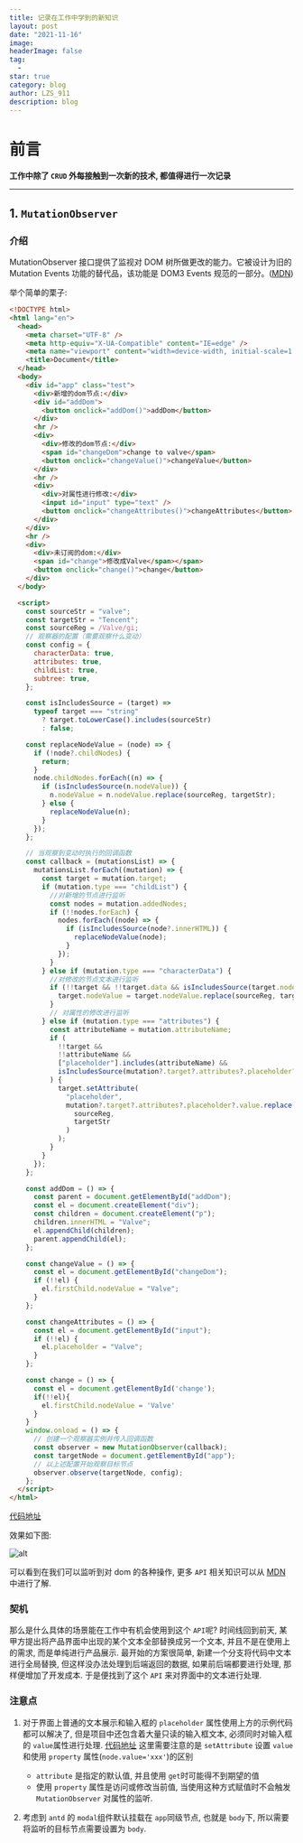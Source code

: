 ```yaml
---
title: 记录在工作中学到的新知识
layout: post
date: "2021-11-16"
image:
headerImage: false
tag:
  -
star: true
category: blog
author: LZS_911
description: blog
---
```


# 前言

**工作中除了 `CRUD` 外每接触到一次新的技术, 都值得进行一次记录**

---

## 1. `MutationObserver`

### 介绍

MutationObserver 接口提供了监视对 DOM 树所做更改的能力。它被设计为旧的 Mutation Events 功能的替代品，该功能是 DOM3 Events 规范的一部分。([MDN](https://developer.mozilla.org/zh-CN/docs/Web/API/MutationObserver))

举个简单的栗子:

```html
<!DOCTYPE html>
<html lang="en">
  <head>
    <meta charset="UTF-8" />
    <meta http-equiv="X-UA-Compatible" content="IE=edge" />
    <meta name="viewport" content="width=device-width, initial-scale=1.0" />
    <title>Document</title>
  </head>
  <body>
    <div id="app" class="test">
      <div>新增的dom节点:</div>
      <div id="addDom">
        <button onclick="addDom()">addDom</button>
      </div>
      <hr />
      <div>
        <div>修改的dom节点:</div>
        <span id="changeDom">change to valve</span>
        <button onclick="changeValue()">changeValue</button>
      </div>
      <hr />
      <div>
        <div>对属性进行修改:</div>
        <input id="input" type="text" />
        <button onclick="changeAttributes()">changeAttributes</button>
      </div>
    </div>
    <hr />
    <div>
      <div>未订阅的dom:</div>
      <span id="change">修改成Valve</span></span>
      <button onclick="change()">change</button>
    </div>
  </body>

  <script>
    const sourceStr = "valve";
    const targetStr = "Tencent";
    const sourceReg = /Valve/gi;
    // 观察器的配置（需要观察什么变动）
    const config = {
      characterData: true,
      attributes: true,
      childList: true,
      subtree: true,
    };

    const isIncludesSource = (target) =>
      typeof target === "string"
        ? target.toLowerCase().includes(sourceStr)
        : false;

    const replaceNodeValue = (node) => {
      if (!node?.childNodes) {
        return;
      }
      node.childNodes.forEach((n) => {
        if (isIncludesSource(n.nodeValue)) {
          n.nodeValue = n.nodeValue.replace(sourceReg, targetStr);
        } else {
          replaceNodeValue(n);
        }
      });
    };

    // 当观察到变动时执行的回调函数
    const callback = (mutationsList) => {
      mutationsList.forEach((mutation) => {
        const target = mutation.target;
        if (mutation.type === "childList") {
          //对新增的节点进行监听
          const nodes = mutation.addedNodes;
          if (!!nodes.forEach) {
            nodes.forEach((node) => {
              if (isIncludesSource(node?.innerHTML)) {
                replaceNodeValue(node);
              }
            });
          }
        } else if (mutation.type === "characterData") {
          //对修改的节点文本进行监听
          if (!!target && !!target.data && isIncludesSource(target.nodeValue)) {
            target.nodeValue = target.nodeValue.replace(sourceReg, targetStr);
          }
          // 对属性的修改进行监听
        } else if (mutation.type === "attributes") {
          const attributeName = mutation.attributeName;
          if (
            !!target &&
            !!attributeName &&
            ["placeholder"].includes(attributeName) &&
            isIncludesSource(mutation?.target?.attributes?.placeholder?.value)
          ) {
            target.setAttribute(
              "placeholder",
              mutation?.target?.attributes?.placeholder?.value.replace(
                sourceReg,
                targetStr
              )
            );
          }
        }
      });
    };

    const addDom = () => {
      const parent = document.getElementById("addDom");
      const el = document.createElement("div");
      const children = document.createElement("p");
      children.innerHTML = "Valve";
      el.appendChild(children);
      parent.appendChild(el);
    };

    const changeValue = () => {
      const el = document.getElementById("changeDom");
      if (!!el) {
        el.firstChild.nodeValue = "Valve";
      }
    };

    const changeAttributes = () => {
      const el = document.getElementById("input");
      if (!!el) {
        el.placeholder = "Valve";
      }
    };

    const change = () => {
      const el = document.getElementById('change');
      if(!!el){
        el.firstChild.nodeValue = 'Valve'
      }
    }
    window.onload = () => {
      // 创建一个观察器实例并传入回调函数
      const observer = new MutationObserver(callback);
      const targetNode = document.getElementById("app");
      // 以上述配置开始观察目标节点
      observer.observe(targetNode, config);
    };
  </script>
</html>

```

[代码地址](https://codesandbox.io/s/compassionate-benji-09ddn?file=/index.html)

效果如下图:

![alt](https://raw.githubusercontent.com/LZS911/LZS911.github.io/main/assets/images/study/MutationObserver/MutationObserver-01.gif)

可以看到在我们可以监听到对 dom 的各种操作, 更多 `API` 相关知识可以从 [MDN](https://developer.mozilla.org/zh-CN/docs/Web/API/MutationObserver) 中进行了解.

### 契机

那么是什么具体的场景能在工作中有机会使用到这个 `API`呢? 时间线回到前天, 某甲方提出将产品界面中出现的某个文本全部替换成另一个文本, 并且不是在使用上的需求, 而是单纯进行产品展示. 最开始的方案很简单, 新建一个分支将代码中文本进行全局替换, 但这样没办法处理到后端返回的数据, 如果前后端都要进行处理, 那样便增加了开发成本. 于是便找到了这个 `API` 来对界面中的文本进行处理.

### 注意点

1. 对于界面上普通的文本展示和输入框的 `placeholder` 属性使用上方的示例代码都可以解决了, 但是项目中还包含着大量只读的输入框文本, 必须同时对输入框的 `value`属性进行处理.
   [代码地址](https://codesandbox.io/s/festive-franklin-pbsib?file=/index.html)
   这里需要注意的是 `setAttribute` 设置 `value`和使用 `property` 属性(`node.value='xxx'`)的区别

   - `attribute` 是指定的默认值, 并且使用 `get`时可能得不到期望的值
   - 使用 `property` 属性是访问或修改当前值, 当使用这种方式赋值时不会触发 `MutationObserver` 对属性的监听.

2. 考虑到 `antd` 的 `modal`组件默认挂载在 `app`同级节点, 也就是 `body`下, 所以需要将监听的目标节点需要设置为 `body`.
